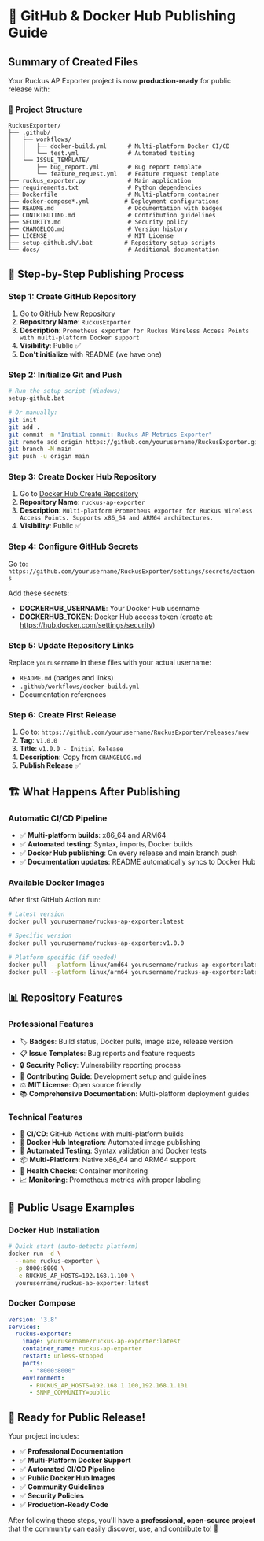 # 🚀 GitHub & Docker Hub Publishing Guide

## Summary of Created Files

Your Ruckus AP Exporter project is now **production-ready** for public release with:

### 📂 Project Structure
```
RuckusExporter/
├── .github/
│   ├── workflows/
│   │   ├── docker-build.yml      # Multi-platform Docker CI/CD
│   │   └── test.yml              # Automated testing
│   └── ISSUE_TEMPLATE/
│       ├── bug_report.yml        # Bug report template
│       └── feature_request.yml   # Feature request template
├── ruckus_exporter.py            # Main application
├── requirements.txt              # Python dependencies
├── Dockerfile                    # Multi-platform container
├── docker-compose*.yml          # Deployment configurations
├── README.md                     # Documentation with badges
├── CONTRIBUTING.md               # Contribution guidelines
├── SECURITY.md                   # Security policy
├── CHANGELOG.md                  # Version history
├── LICENSE                       # MIT License
├── setup-github.sh/.bat         # Repository setup scripts
└── docs/                         # Additional documentation
```

## 🎯 Step-by-Step Publishing Process

### Step 1: Create GitHub Repository
1. Go to [GitHub New Repository](https://github.com/new)
2. **Repository Name**: `RuckusExporter`
3. **Description**: `Prometheus exporter for Ruckus Wireless Access Points with multi-platform Docker support`
4. **Visibility**: Public ✅
5. **Don't initialize** with README (we have one)

### Step 2: Initialize Git and Push
```bash
# Run the setup script (Windows)
setup-github.bat

# Or manually:
git init
git add .
git commit -m "Initial commit: Ruckus AP Metrics Exporter"
git remote add origin https://github.com/yourusername/RuckusExporter.git
git branch -M main
git push -u origin main
```

### Step 3: Create Docker Hub Repository
1. Go to [Docker Hub Create Repository](https://hub.docker.com/repository/create)
2. **Repository Name**: `ruckus-ap-exporter`
3. **Description**: `Multi-platform Prometheus exporter for Ruckus Wireless Access Points. Supports x86_64 and ARM64 architectures.`
4. **Visibility**: Public ✅

### Step 4: Configure GitHub Secrets
Go to: `https://github.com/yourusername/RuckusExporter/settings/secrets/actions`

Add these secrets:
- **DOCKERHUB_USERNAME**: Your Docker Hub username
- **DOCKERHUB_TOKEN**: Docker Hub access token (create at: https://hub.docker.com/settings/security)

### Step 5: Update Repository Links
Replace `yourusername` in these files with your actual username:
- `README.md` (badges and links)
- `.github/workflows/docker-build.yml`
- Documentation references

### Step 6: Create First Release
1. Go to: `https://github.com/yourusername/RuckusExporter/releases/new`
2. **Tag**: `v1.0.0`
3. **Title**: `v1.0.0 - Initial Release`
4. **Description**: Copy from `CHANGELOG.md`
5. **Publish Release** ✅

## 🏗️ What Happens After Publishing

### Automatic CI/CD Pipeline
- ✅ **Multi-platform builds**: x86_64 and ARM64
- ✅ **Automated testing**: Syntax, imports, Docker builds
- ✅ **Docker Hub publishing**: On every release and main branch push
- ✅ **Documentation updates**: README automatically syncs to Docker Hub

### Available Docker Images
After first GitHub Action run:
```bash
# Latest version
docker pull yourusername/ruckus-ap-exporter:latest

# Specific version
docker pull yourusername/ruckus-ap-exporter:v1.0.0

# Platform specific (if needed)
docker pull --platform linux/amd64 yourusername/ruckus-ap-exporter:latest
docker pull --platform linux/arm64 yourusername/ruckus-ap-exporter:latest
```

## 📊 Repository Features

### Professional Features
- 🏷️ **Badges**: Build status, Docker pulls, image size, release version
- 📋 **Issue Templates**: Bug reports and feature requests
- 🔒 **Security Policy**: Vulnerability reporting process
- 📝 **Contributing Guide**: Development setup and guidelines
- ⚖️ **MIT License**: Open source friendly
- 📚 **Comprehensive Documentation**: Multi-platform deployment guides

### Technical Features
- 🔄 **CI/CD**: GitHub Actions with multi-platform builds
- 🐳 **Docker Hub Integration**: Automated image publishing
- 🧪 **Automated Testing**: Syntax validation and Docker tests
- 📦 **Multi-Platform**: Native x86_64 and ARM64 support
- 🏥 **Health Checks**: Container monitoring
- 📈 **Monitoring**: Prometheus metrics with proper labeling

## 🌟 Public Usage Examples

### Docker Hub Installation
```bash
# Quick start (auto-detects platform)
docker run -d \
  --name ruckus-exporter \
  -p 8000:8000 \
  -e RUCKUS_AP_HOSTS=192.168.1.100 \
  yourusername/ruckus-ap-exporter:latest
```

### Docker Compose
```yaml
version: '3.8'
services:
  ruckus-exporter:
    image: yourusername/ruckus-ap-exporter:latest
    container_name: ruckus-ap-exporter
    restart: unless-stopped
    ports:
      - "8000:8000"
    environment:
      - RUCKUS_AP_HOSTS=192.168.1.100,192.168.1.101
      - SNMP_COMMUNITY=public
```

## 🚀 Ready for Public Release!

Your project includes:
- ✅ **Professional Documentation**
- ✅ **Multi-Platform Docker Support** 
- ✅ **Automated CI/CD Pipeline**
- ✅ **Public Docker Hub Images**
- ✅ **Community Guidelines**
- ✅ **Security Policies**
- ✅ **Production-Ready Code**

After following these steps, you'll have a **professional, open-source project** that the community can easily discover, use, and contribute to! 🎉